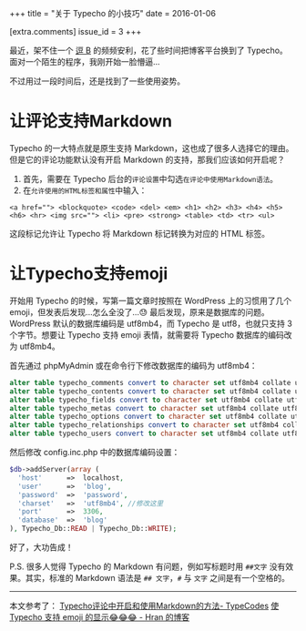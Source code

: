+++
title = "关于 Typecho 的小技巧"
date = 2016-01-06

[extra.comments]
issue_id = 3
+++

最近，架不住一个 [逗 B](https://www.twznow.com/) 的频频安利，花了些时间把博客平台换到了 Typecho。
面对一个陌生的程序，我刚开始一脸懵逼...

不过用过一段时间后，还是找到了一些使用姿势。

<!--more-->

# 让评论支持Markdown

Typecho 的一大特点就是原生支持 Markdown，这也成了很多人选择它的理由。但是它的评论功能默认没有开启 Markdown 的支持，那我们应该如何开启呢？

1. 首先，需要在 Typecho 后台的`评论设置`中勾选`在评论中使用Markdown语法`。
2. 在`允许使用的HTML标签和属性`中输入：

`<a href=""> <blockquote> <code> <del> <em> <h1> <h2> <h3> <h4> <h5> <h6> <hr> <img src=""> <li> <pre> <strong> <table> <td> <tr> <ul>`

这段标记允许让 Typecho 将 Markdown 标记转换为对应的 HTML 标签。

# 让Typecho支持emoji

开始用 Typecho 的时候，写第一篇文章时按照在 WordPress 上的习惯用了几个 emoji，但发表后发现...怎么全没了...😓
最后发现，原来是数据库的问题。WordPress 默认的数据库编码是 utf8mb4，而 Typecho 是 utf8，也就只支持 3 个字节。想要让 Typecho 支持 emoji 表情，就需要将 Typecho 数据库的编码改为 utf8mb4。

首先通过 phpMyAdmin 或在命令行下修改数据库的编码为 utf8mb4：

```sql
alter table typecho_comments convert to character set utf8mb4 collate utf8mb4_unicode_ci;
alter table typecho_contents convert to character set utf8mb4 collate utf8mb4_unicode_ci;
alter table typecho_fields convert to character set utf8mb4 collate utf8mb4_unicode_ci;
alter table typecho_metas convert to character set utf8mb4 collate utf8mb4_unicode_ci;
alter table typecho_options convert to character set utf8mb4 collate utf8mb4_unicode_ci;
alter table typecho_relationships convert to character set utf8mb4 collate utf8mb4_unicode_ci;
alter table typecho_users convert to character set utf8mb4 collate utf8mb4_unicode_ci;
```

然后修改 config.inc.php 中的数据库编码设置：

```php
$db->addServer(array (
  'host'      =>  localhost,
  'user'      =>  'blog',
  'password'  =>  'password',
  'charset'   =>  'utf8mb4', //修改这里
  'port'      =>  3306,
  'database'  =>  'blog'
), Typecho_Db::READ | Typecho_Db::WRITE);
```

好了，大功告成！

P.S. 很多人觉得 Typecho 的 Markdown 有问题，例如写标题时用 `##文字` 没有效果。其实，标准的 Markdown 语法是 `## 文字`，`#` 与 `文字` 之间是有一个空格的。

***

本文参考了：
[Typecho评论中开启和使用Markdown的方法- TypeCodes](https://typecodes.com/mix/typechocommentmarkdown.html)
[使 Typecho 支持 emoji 的显示😂😂😂 - Hran 的博客](https://get233.com/archives/show-emoji-in-typecho.html)
